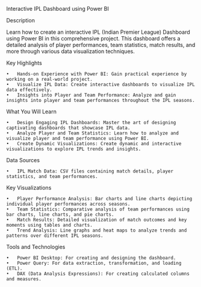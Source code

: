 Interactive IPL Dashboard using Power BI

Description

Learn how to create an interactive IPL (Indian Premier League) Dashboard using Power BI in this comprehensive project. This dashboard offers a detailed analysis of player performances, team statistics, match results, and more through various data visualization techniques.

Key Highlights

	•	Hands-on Experience with Power BI: Gain practical experience by working on a real-world project.
	•	Visualize IPL Data: Create interactive dashboards to visualize IPL data effectively.
	•	Insights into Player and Team Performance: Analyze and gain insights into player and team performances throughout the IPL seasons.

What You Will Learn

	•	Design Engaging IPL Dashboards: Master the art of designing captivating dashboards that showcase IPL data.
	•	Analyze Player and Team Statistics: Learn how to analyze and visualize player and team performance using Power BI.
	•	Create Dynamic Visualizations: Create dynamic and interactive visualizations to explore IPL trends and insights.

Data Sources

	•	IPL Match Data: CSV files containing match details, player statistics, and team performances.

Key Visualizations

	•	Player Performance Analysis: Bar charts and line charts depicting individual player performances across seasons.
	•	Team Statistics: Comparative analysis of team performances using bar charts, line charts, and pie charts.
	•	Match Results: Detailed visualization of match outcomes and key moments using tables and charts.
	•	Trend Analysis: Line graphs and heat maps to analyze trends and patterns over different IPL seasons.

Tools and Technologies

	•	Power BI Desktop: For creating and designing the dashboard.
	•	Power Query: For data extraction, transformation, and loading (ETL).
	•	DAX (Data Analysis Expressions): For creating calculated columns and measures.
